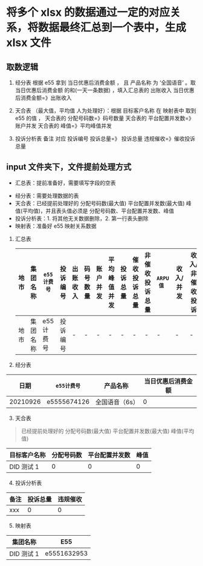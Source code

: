 # 将多个 xlsx 的数据通过一定的对应关系，将数据最终汇总到一个表中，生成 xlsx 文件

## 取数逻辑

1. 经分表
   根据 e55 拿到 当日优惠后消费金额 ， 且 产品名称 为 ‘全国语音’ 。取 当日优惠后消费金额 的和(一天一条数据) ，填入汇总表的 出账收入
   当日优惠后消费金额=》出账收入

2. 天合表 （最大值，平均值 人为处理好）：根据 目标客户名称 在 映射表中 取到 e55 的值 ，
   天合表的 分配号码数=》码号数量
   天合表的 平台配置并发数=》账户并发
   天合表的 峰值=》平均峰值并发

3. 投诉分析表
   备注 对应 投诉编号
   投诉总量=》 投诉总量
   违规催收=》催收投诉总量

## input 文件夹下，文件提前处理方式

- 汇总表：提前准备好，需要填写字段的空表

* 经分表：需要处理数据的表
* 天合表：已经提前处理好的 分配号码数(最大值) 平台配置并发数(最大值) 峰值(平均值)，并且表头值必须是 分配号码数、平台配置并发数、峰值
* 投诉分析表：1. 将其他无关数据删除，2. 第一行表头删除
* 映射表：准备好 e55 映射关系数据

1. 汇总表

   | 地市 | 集团名称 | `e55计费号` | 投诉编号 | 出账收入 | 码号数量 | 账户并发 | 平均峰值并发 | 投诉总量 | 催收投诉总量 | 非催收投诉总量 | `ARPU值 ` | 收入/并发 | 收入/非催收投诉 | `是否AI` |
   | ---- | -------- | ----------- | -------- | -------- | -------- | -------- | ------------ | -------- | ------------ | -------------- | --------- | --------- | --------------- | -------- |
   | 地市 | 集团名称 | e55 计费号  | 投诉编号 | -        | -        | -        | -            | -        | -            | -              | -         | -         | -               | -        |

2. 经分表

| 日期     | `e55计费号` | 产品名称       | 当日优惠后消费金额 |
| -------- | ----------- | -------------- | ------------------ |
| 20210926 | e5555674126 | 全国语音（6s） | 0                  |

3. 天合表

> 已经提前处理好的 分配号码数(最大值) 平台配置并发数(最大值) 峰值(平均值)

| 目标客户名称 | 分配号码数 | 平台配置并发数 | 峰值 |
| ------------ | ---------- | -------------- | ---- |
| DID 测试 1   | 0          | 0              | 0    |

4. 投诉分析表

| 备注 | 投诉总量 | 违规催收 |
| ---- | -------- | -------- |
| xxx  | 0        | 0        |

5. 映射表

| 集团名称   | E55         |
| ---------- | ----------- |
| DID 测试 1 | e5551632953 |
